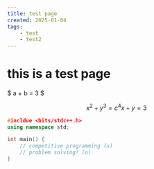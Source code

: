 ```yaml
---
title: test page
created: 2025-01-04
tags:
    - test
    - test2
---
```


# this is a test page

$ a + b = 3 $

$$
x^2+y^3=c^4
x+y=3
$$

```c++
#incldue <bits/stdc++.h>
using namespace std;

int main() {
    // competitive programming (x)
    // problem solving! (o)
}
```
